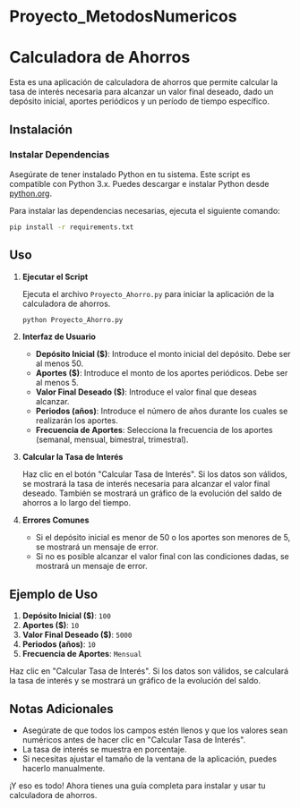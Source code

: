 # Proyecto_MetodosNumericos

# Calculadora de Ahorros

Esta es una aplicación de calculadora de ahorros que permite calcular la tasa de interés necesaria para alcanzar un valor final deseado, dado un depósito inicial, aportes periódicos y un período de tiempo específico.

## Instalación

### Instalar Dependencias

Asegúrate de tener instalado Python en tu sistema. Este script es compatible con Python 3.x. Puedes descargar e instalar Python desde [python.org](https://www.python.org/downloads/).

Para instalar las dependencias necesarias, ejecuta el siguiente comando:

```bash
pip install -r requirements.txt
```

## Uso

1. **Ejecutar el Script**

    Ejecuta el archivo `Proyecto_Ahorro.py` para iniciar la aplicación de la calculadora de ahorros.

    ```bash
    python Proyecto_Ahorro.py
    ```

2. **Interfaz de Usuario**

    - **Depósito Inicial ($)**: Introduce el monto inicial del depósito. Debe ser al menos 50.
    - **Aportes ($)**: Introduce el monto de los aportes periódicos. Debe ser al menos 5.
    - **Valor Final Deseado ($)**: Introduce el valor final que deseas alcanzar.
    - **Periodos (años)**: Introduce el número de años durante los cuales se realizarán los aportes.
    - **Frecuencia de Aportes**: Selecciona la frecuencia de los aportes (semanal, mensual, bimestral, trimestral).

3. **Calcular la Tasa de Interés**

    Haz clic en el botón "Calcular Tasa de Interés". Si los datos son válidos, se mostrará la tasa de interés necesaria para alcanzar el valor final deseado. También se mostrará un gráfico de la evolución del saldo de ahorros a lo largo del tiempo.

4. **Errores Comunes**

    - Si el depósito inicial es menor de 50 o los aportes son menores de 5, se mostrará un mensaje de error.
    - Si no es posible alcanzar el valor final con las condiciones dadas, se mostrará un mensaje de error.

## Ejemplo de Uso

1. **Depósito Inicial ($)**: `100`
2. **Aportes ($)**: `10`
3. **Valor Final Deseado ($)**: `5000`
4. **Periodos (años)**: `10`
5. **Frecuencia de Aportes**: `Mensual`

Haz clic en "Calcular Tasa de Interés". Si los datos son válidos, se calculará la tasa de interés y se mostrará un gráfico de la evolución del saldo.

## Notas Adicionales

- Asegúrate de que todos los campos estén llenos y que los valores sean numéricos antes de hacer clic en "Calcular Tasa de Interés".
- La tasa de interés se muestra en porcentaje.
- Si necesitas ajustar el tamaño de la ventana de la aplicación, puedes hacerlo manualmente.

¡Y eso es todo! Ahora tienes una guía completa para instalar y usar tu calculadora de ahorros.
